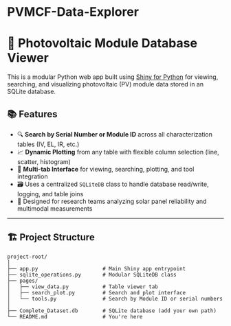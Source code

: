 # PVMCF-Data-Explorer
# 🔆 Photovoltaic Module Database Viewer

This is a modular Python web app built using [Shiny for Python](https://shiny.posit.co/py/) for viewing, searching, and visualizing photovoltaic (PV) module data stored in an SQLite database.

## 📚 Features

- 🔍 **Search by Serial Number or Module ID** across all characterization tables (IV, EL, IR, etc.)
- 📈 **Dynamic Plotting** from any table with flexible column selection (line, scatter, histogram)
- 🧮 **Multi-tab Interface** for viewing, searching, plotting, and tool integration
- 🗃️ Uses a centralized `SQLiteDB` class to handle database read/write, logging, and table joins
- 🧠 Designed for research teams analyzing solar panel reliability and multimodal measurements

---

## 🏗️ Project Structure

```text
project-root/
│
├── app.py                     # Main Shiny app entrypoint
├── sqlite_operations.py       # Modular SQLiteDB class
├── pages/
│   ├── view_data.py           # Table viewer tab
│   ├── search_plot.py         # Search and plot interface
│   └── tools.py               # Search by Module ID or serial numbers
│
├── Complete_Dataset.db        # SQLite database (add your own path)
└── README.md                  # You're here
